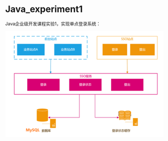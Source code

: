 # Java_experiment1
Java企业级开发课程实验1，实现单点登录系统：

<img src="img/框架图.png" alt="框架图" style="zoom:80%;" />

